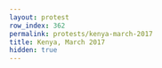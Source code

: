 ```yaml
---
layout: protest
row_index: 362
permalink: protests/kenya-march-2017
title: Kenya, March 2017
hidden: true
---
```


